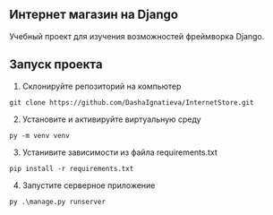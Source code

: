 ## Интернет магазин на Django

Учебный проект для изучения возможностей фреймворка Django. 

## Запуск проекта
1. Склонируйте репозиторий на компьютер
```
git clone https://github.com/DashaIgnatieva/InternetStore.git
```
2. Установите и активируйте виртуальную среду
```
py -m venv venv
```
3. Устанивите зависимости из файла requirements.txt
```
pip install -r requirements.txt
```
4. Запустите серверное приложение
```
py .\manage.py runserver 
```


